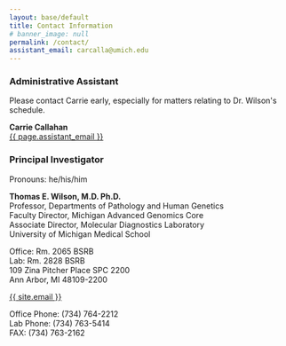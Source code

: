 ```yaml
---
layout: base/default
title: Contact Information
# banner_image: null
permalink: /contact/
assistant_email: carcalla@umich.edu
---
```


### Administrative Assistant

Please contact Carrie early, especially for matters relating to Dr. Wilson's schedule.

**Carrie Callahan**  
<a href="mailto:{{ page.assistant_email }}">{{ page.assistant_email }}</a>

### Principal Investigator

Pronouns: he/his/him

**Thomas E. Wilson, M.D. Ph.D.**  
Professor, Departments of Pathology and Human Genetics  
Faculty Director, Michigan Advanced Genomics Core  
Associate Director, Molecular Diagnostics Laboratory  
University of Michigan Medical School  

Office: Rm. 2065 BSRB  
Lab: Rm. 2828 BSRB  
109 Zina Pitcher Place SPC 2200  
Ann Arbor, MI 48109-2200  

<a href="mailto:{{ site.email }}">{{ site.email }}</a>

Office Phone:  (734) 764-2212  
Lab Phone:  (734) 763-5414  
FAX:  (734) 763-2162  

